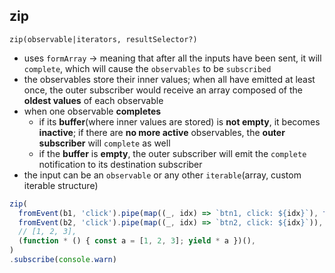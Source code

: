 ## zip

`zip(observable|iterators, resultSelector?)`

* uses `formArray` -> meaning that after all the inputs have been sent, it will `complete`, which will cause the `observables` to be `subscribed`
* the observables store their inner values; when all have emitted at least once, the outer subscriber would receive an array composed of the **oldest values** of each observable
* when one observable **completes**
  * if its **buffer**(where inner values are stored) is **not empty**, it becomes **inactive**; if there are **no more active** observables, the **outer subscriber** will `complete` as well
  * if the **buffer** is **empty**, the outer subscriber will emit the `complete` notification to its destination subscriber
* the input can be an `observable` or any other `iterable`(array, custom iterable structure)

```ts
zip(
  fromEvent(b1, 'click').pipe(map((_, idx) => `btn1, click: ${idx}`), take(2)),
  fromEvent(b2, 'click').pipe(map((_, idx) => `btn2, click: ${idx}`)),
  // [1, 2, 3],
  (function * () { const a = [1, 2, 3]; yield * a })(),
)
.subscribe(console.warn)
```
